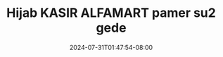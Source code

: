 --- 
title: "Hijab KASIR ALFAMART pamer su2 gede"
description: "video  video bokep Hijab KASIR ALFAMART pamer su2 gede yandek    "
date: 2024-07-31T01:47:54-08:00
file_code: "u7l6t3q2buhp"
draft: false
cover: "dwj63a0034j75m9r.jpg"
tags: ["Hijab", "KASIR", "ALFAMART", "pamer", "gede", "bokep-indo", "bokep-viral", "bokep-ig"]
length: 139
fld_id: "1398222"
foldername: ".Hijab Indomaret 14 Video ,"
categories: [".Hijab Indomaret 14 Video ,"]
views: 54
---